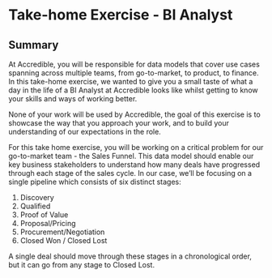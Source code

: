 # Take-home Exercise - BI Analyst 

## Summary
At Accredible, you will be responsible for data models that cover use cases spanning across multiple teams, from go-to-market, to product, to finance. In this take-home exercise, we wanted to give you a small taste of what a day in the life of a BI Analyst at Accredible looks like whilst getting to know your skills and ways of working better. 

None of your work will be used by Accredible, the goal of this exercise is to showcase the way that you approach your work, and to build your understanding of our expectations in the role.

For this take home exercise, you will be working on a critical problem for our go-to-market team - the Sales Funnel. This data model should enable our key business stakeholders to understand how many deals have progressed through each stage of the sales cycle. In our case, we’ll be focusing on a single pipeline which consists of six distinct stages:
1. Discovery
2. Qualified
3. Proof of Value
4. Proposal/Pricing
5. Procurement/Negotiation
6. Closed Won / Closed Lost

A single deal should move through these stages in a chronological order, but it can go from any stage to Closed Lost. 
